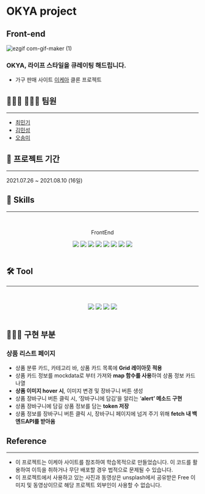 # OKYA project
## Front-end 

<p align="center">
  
![ezgif com-gif-maker (1)](https://user-images.githubusercontent.com/49938441/141125632-1be1c04b-a797-4e67-b148-9803244d872c.gif)

### OKYA, 라이프 스타일을 큐레이팅 해드립니다.

- 가구 판매 사이트 [이케아](https://www.ikea.com/kr/ko/) 클론 프로젝트

## 💁🏻‍♂️ 💁🏻‍♀️ 팀원

---

- [최민기](https://github.com/samankey)
- [김민성](https://github.com/Minseongkimm)
- [오송미](https://github.com/songmiO)

## 📅 프로젝트 기간

---

2021.07.26 ~ 2021.08.10 (16일)

## 🔑 Skills

---

<br/>
<p align="center">
FrontEnd
<p align="center">
<img src="https://img.shields.io/badge/React-61DAFB?style=flat&logo=React&logoColor=black"/></a>
<img src="https://img.shields.io/badge/ReactRouter-CA4245?style=flat&logo=ReactRouter&logoColor=black"/></a>
<img src="https://img.shields.io/badge/ReactHook-61DAFB?style=flat"/></a>
<img src="https://img.shields.io/badge/ Styled-components-DB7093?style=flat&logo=styled-components&logoColor=white"/></a>
<img src="https://img.shields.io/badge/ JavaScript-F7DF1E?style=flat&logo=JavaScript&logoColor=white"/></a>
<img src="https://img.shields.io/badge/Git-F05032?style=flat&logo=Git&logoColor=white"/></a>
<img src="https://img.shields.io/badge/ESLint-4B32C3?style=flat&logo=ESLint&logoColor=white"/></a>
<img src="https://img.shields.io/badge/Prettier-F7B93E?style=flat&logo=Prettier&logoColor=white"/></a>
<br/>
<br/>

## 🛠 Tool

---

<br/>
<p align="center">
<img src="https://img.shields.io/badge/Trello-0052CC?style=flat&logo=Trello&logoColor=white"/></a>
<img src="https://img.shields.io/badge/Slack-4A154B?style=flat&logo=Slack&logoColor=white"/></a>
<img src="https://img.shields.io/badge/GitHub-181717?style=flat&logo=GitHub&logoColor=white"/></a>
<img src="https://img.shields.io/badge/Postman-FF6C37?style=flat&logo=Postman&logoColor=white"/></a>
<br/>
<br/>

## 👩🏻‍💻 구현 부분


### 상품 리스트 페이지

- 상품 분류 카드, 카테고리 바, 상품 카드 목록에 **Grid 레이아웃 적용**
- 상품 카드 정보를 mockdata로 부터 가져와 **map 함수를 사용**하여 상품 정보 카드 나열
- **상품 이미지 hover 시**, 이미지 변경 및 장바구니 버튼 생성
- 상품 장바구니 버튼 클릭 시, ‘장바구니에 담김’을 알리는 ‘**alert’ 메소드 구현**
- 상품 장바구니에 담길 상품 정보를 담는 **token 저장**
- 상품 정보를 장바구니 버튼 클릭 시, 장바구니 페이지에 넘겨 주기 위해 **fetch 내 백엔드API를 받아옴**


## Reference

---

- 이 프로젝트는 이케아 사이트를 참조하여 학습목적으로 만들었습니다. 이 코드를 활용하여 이득을 취하거나 무단 배포할 경우 법적으로 문제될 수 있습니다.
- 이 프로젝트에서 사용하고 있는 사진과 동영상은 unsplash에서 공유받은 Free 이미지 및 동영상이므로 해당 프로젝트 외부인이 사용할 수 없습니다.
